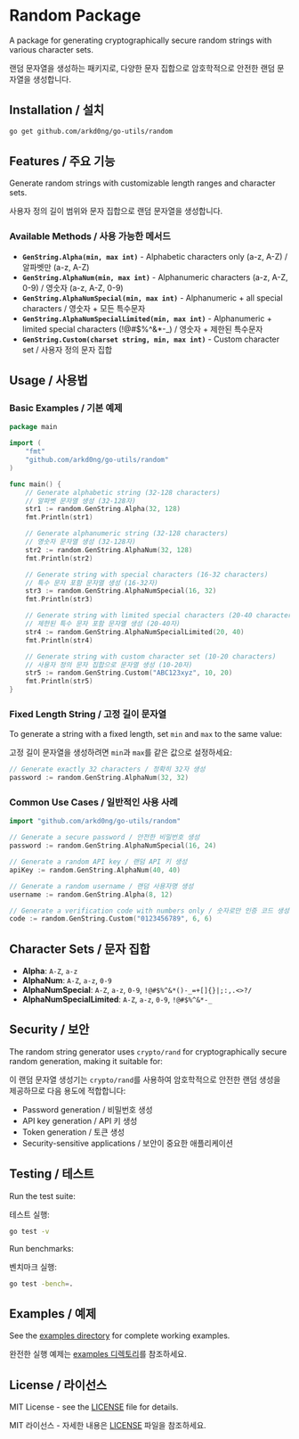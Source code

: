 # Random Package

A package for generating cryptographically secure random strings with various character sets.

랜덤 문자열을 생성하는 패키지로, 다양한 문자 집합으로 암호학적으로 안전한 랜덤 문자열을 생성합니다.

## Installation / 설치

```bash
go get github.com/arkd0ng/go-utils/random
```

## Features / 주요 기능

Generate random strings with customizable length ranges and character sets.

사용자 정의 길이 범위와 문자 집합으로 랜덤 문자열을 생성합니다.

### Available Methods / 사용 가능한 메서드

- **`GenString.Alpha(min, max int)`** - Alphabetic characters only (a-z, A-Z) / 알파벳만 (a-z, A-Z)
- **`GenString.AlphaNum(min, max int)`** - Alphanumeric characters (a-z, A-Z, 0-9) / 영숫자 (a-z, A-Z, 0-9)
- **`GenString.AlphaNumSpecial(min, max int)`** - Alphanumeric + all special characters / 영숫자 + 모든 특수문자
- **`GenString.AlphaNumSpecialLimited(min, max int)`** - Alphanumeric + limited special characters (!@#$%^&*-_) / 영숫자 + 제한된 특수문자
- **`GenString.Custom(charset string, min, max int)`** - Custom character set / 사용자 정의 문자 집합

## Usage / 사용법

### Basic Examples / 기본 예제

```go
package main

import (
    "fmt"
    "github.com/arkd0ng/go-utils/random"
)

func main() {
    // Generate alphabetic string (32-128 characters)
    // 알파벳 문자열 생성 (32-128자)
    str1 := random.GenString.Alpha(32, 128)
    fmt.Println(str1)

    // Generate alphanumeric string (32-128 characters)
    // 영숫자 문자열 생성 (32-128자)
    str2 := random.GenString.AlphaNum(32, 128)
    fmt.Println(str2)

    // Generate string with special characters (16-32 characters)
    // 특수 문자 포함 문자열 생성 (16-32자)
    str3 := random.GenString.AlphaNumSpecial(16, 32)
    fmt.Println(str3)

    // Generate string with limited special characters (20-40 characters)
    // 제한된 특수 문자 포함 문자열 생성 (20-40자)
    str4 := random.GenString.AlphaNumSpecialLimited(20, 40)
    fmt.Println(str4)

    // Generate string with custom character set (10-20 characters)
    // 사용자 정의 문자 집합으로 문자열 생성 (10-20자)
    str5 := random.GenString.Custom("ABC123xyz", 10, 20)
    fmt.Println(str5)
}
```

### Fixed Length String / 고정 길이 문자열

To generate a string with a fixed length, set `min` and `max` to the same value:

고정 길이 문자열을 생성하려면 `min`과 `max`를 같은 값으로 설정하세요:

```go
// Generate exactly 32 characters / 정확히 32자 생성
password := random.GenString.AlphaNum(32, 32)
```

### Common Use Cases / 일반적인 사용 사례

```go
import "github.com/arkd0ng/go-utils/random"

// Generate a secure password / 안전한 비밀번호 생성
password := random.GenString.AlphaNumSpecial(16, 24)

// Generate a random API key / 랜덤 API 키 생성
apiKey := random.GenString.AlphaNum(40, 40)

// Generate a random username / 랜덤 사용자명 생성
username := random.GenString.Alpha(8, 12)

// Generate a verification code with numbers only / 숫자로만 인증 코드 생성
code := random.GenString.Custom("0123456789", 6, 6)
```

## Character Sets / 문자 집합

- **Alpha**: `A-Z`, `a-z`
- **AlphaNum**: `A-Z`, `a-z`, `0-9`
- **AlphaNumSpecial**: `A-Z`, `a-z`, `0-9`, `!@#$%^&*()-_=+[]{}|;:,.<>?/`
- **AlphaNumSpecialLimited**: `A-Z`, `a-z`, `0-9`, `!@#$%^&*-_`

## Security / 보안

The random string generator uses `crypto/rand` for cryptographically secure random generation, making it suitable for:

이 랜덤 문자열 생성기는 `crypto/rand`를 사용하여 암호학적으로 안전한 랜덤 생성을 제공하므로 다음 용도에 적합합니다:

- Password generation / 비밀번호 생성
- API key generation / API 키 생성
- Token generation / 토큰 생성
- Security-sensitive applications / 보안이 중요한 애플리케이션

## Testing / 테스트

Run the test suite:

테스트 실행:

```bash
go test -v
```

Run benchmarks:

벤치마크 실행:

```bash
go test -bench=.
```

## Examples / 예제

See the [examples directory](../examples/random_string/) for complete working examples.

완전한 실행 예제는 [examples 디렉토리](../examples/random_string/)를 참조하세요.

## License / 라이선스

MIT License - see the [LICENSE](../LICENSE) file for details.

MIT 라이선스 - 자세한 내용은 [LICENSE](../LICENSE) 파일을 참조하세요.
